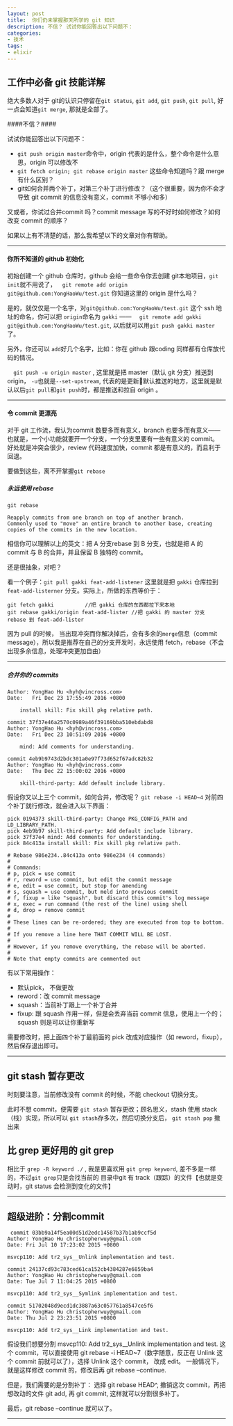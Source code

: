 ```yaml
---
layout: post
title:  你们仍未掌握那天所学的 git 知识
description: 不信？ 试试你能回答出以下问题不：
categories:
- 技术
tags:
- elixir
---
```


## 工作中必备 git 技能详解

绝大多数人对于 git的认识只停留在`git status`, `git add`, `git push`, `git pull`, 好一点会知道`git merge`, 那就是全部了。

####不信？####

试试你能回答出以下问题不：

- `git push origin master`命令中，origin 代表的是什么，整个命令是什么意思，origin 可以修改不
- `git fetch origin; git rebase origin master` 这些命令知道吗？跟 merge 有什么区别？
- git如何合并两个补丁，对第三个补丁进行修改？（这个很重要，因为你不会才导致 git commit 的信息没有意义，commit 不够小和多）



又或者，你试过合并commit 吗？commit message 写的不好时如何修改？如何改变 commit 的顺序？

如果以上有不清楚的话，那么我希望以下的文章对你有帮助。

---


#### 你所不知道的 github 初始化

初始创建一个 github 仓库时，github 会给一些命令你去创建 git本地项目，`git init`就不用说了，`  git remote add origin git@github.com:YongHaoWu/test.git` 你知道这里的 origin 是什么吗？

是的，就仅仅是一个名字，对`git@github.com:YongHaoWu/test.git` 这个 ssh 地址的命名，你可以把 `origin`命名为 `gakki` —— `  git remote add gakki git@github.com:YongHaoWu/test.git`, 以后就可以用`git push gakki master`了。

另外，你还可以 `add`好几个名字，比如：你在 github 跟coding 同样都有仓库放代码的情况。



`  git push -u origin master` , 这里就是把 master（默认 git 分支）推送到 origin， `-u`也就是`--set-upstream`, 代表的是更新默认推送的地方，这里就是默认以后`git pull`和`git push`时，都是推送和拉自 origin 。

---

#### 令 commit 更漂亮

对于 git 工作流，我认为commit 数要多而有意义，branch 也要多而有意义——也就是，一个小功能就要开一个分支，一个分支里要有一些有意义的 commit。 好处就是冲突会很少，review 代码速度加快，commit 都是有意义的，而且利于回退。

要做到这些，离不开掌握`git rebase`



##### 永远使用 rebase

```
git rebase

Reapply commits from one branch on top of another branch.
Commonly used to "move" an entire branch to another base, creating copies of the commits in the new location.
```

相信你可以理解以上的英文：把 A 分支rebase 到 B 分支，也就是把 A 的 commit 与 B 的合并，并且保留 B 独特的 commit。

还是很抽象，对吧？

看一个例子：`git pull gakki feat-add-listener` 这里就是把 `gakki` 仓库拉到 `feat-add-listerner`  分支。实际上，所做的东西等价于：

```
git fetch gakki          //把 gakki 仓库的东西都拉下来本地
git rebase gakki/origin feat-add-lister //把 gakki 的 master 分支 rebase 到 feat-add-lister
```

 因为 pull 的时候， 当出现冲突而你解决掉后，会有多余的`merge`信息（commit message），所以我是推荐在自己的分支开发时，永远使用 fetch，rebase（不会出现多余信息，处理冲突更加自由）


---

##### 合并你的 commits

```bas
Author: YongHao Hu <hyh@vincross.com>
Date:   Fri Dec 23 17:55:49 2016 +0800

    install skill: Fix skill pkg relative path.

commit 37f37e46a2570c0989a46f39169bba510ebdabd8
Author: YongHao Hu <hyh@vincross.com>
Date:   Fri Dec 23 10:51:09 2016 +0800

    mind: Add comments for understanding.

commit 4eb9b9743d2bdc301a0e97f73d652f67adc82b32
Author: YongHao Hu <hyh@vincross.com>
Date:   Thu Dec 22 15:00:02 2016 +0800

    skill-third-party: Add default include library.
```

假设你又以上三个 commit，如何合并，修改呢？
`git rebase -i HEAD~4` 对前四个补丁就行修改，就会进入以下界面：

```
pick 0194373 skill-third-party: Change PKG_CONFIG_PATH and LD_LIBRARY_PATH.
pick 4eb9b97 skill-third-party: Add default include library.
pick 37f37e4 mind: Add comments for understanding.
pick 84c413a install skill: Fix skill pkg relative path.

# Rebase 986e234..84c413a onto 986e234 (4 commands)
#
# Commands:
# p, pick = use commit
# r, reword = use commit, but edit the commit message
# e, edit = use commit, but stop for amending
# s, squash = use commit, but meld into previous commit
# f, fixup = like "squash", but discard this commit's log message
# x, exec = run command (the rest of the line) using shell
# d, drop = remove commit
#
# These lines can be re-ordered; they are executed from top to bottom.
#
# If you remove a line here THAT COMMIT WILL BE LOST.
#
# However, if you remove everything, the rebase will be aborted.
#
# Note that empty commits are commented out
```

有以下常用操作：

- 默认pick， 不做更改
- reword：改 commit message
-  squash：当前补丁跟上一个补丁合并
- fixup: 跟 squash 作用一样，但是会丢弃当前 commit 信息，使用上一个的；squash 则是可以让你重新写

需要修改时，把上面四个补丁最前面的 pick 改成对应操作（如 reword，fixup），然后保存退出即可。

---


## git stash 暂存更改

时刻要注意，当前修改没有 commit 的时候，不能 checkout 切换分支。

此时不想 commit，便需要 `git stash` 暂存更改；顾名思义，stash 使用 stack（栈）实现，所以可以 `git stash`存多次，然后切换分支后， `git stash pop` 撤出来

## 比 grep 更好用的 git grep

相比于 `grep -R keyword ./` , 我是更喜欢用 `git grep keyword`, 差不多是一样的，不过`git grep`只是会找当前的 目录中git 有 track（跟踪）的文件【也就是变动时，git status 会检测到变化的文件】

---

## 超级进阶：分割commit

```
 commit 03bb9a14f5ea00d51d2edc14587b37b1ab9ccf5d
Author: YongHao Hu christopherwuy@gmail.com
Date: Fri Jul 10 17:23:02 2015 +0800

msvcp110: Add tr2_sys__Unlink implementation and test.

commit 24137cd93c783ced61ca152cb4384287e6859ba4
Author: YongHao Hu christopherwuy@gmail.com
Date: Tue Jul 7 11:04:25 2015 +0800

msvcp110: Add tr2_sys__Symlink implementation and test.

commit 51702048d9ecd1dc3887a63c057761a8547ce5f6
Author: YongHao Hu christopherwuy@gmail.com
Date: Thu Jul 2 23:23:51 2015 +0800

msvcp110: Add tr2_sys__Link implementation and test.

```

假设我们想要分割 msvcp110: Add tr2_sys__Unlink implementation and test. 这个 commit，可以直接使用
git rebase -i HEAD~7（数字随意，反正在 Unlink 这个 commit 前就可以了），选择 Unlink 这个 commit，
改成 edit。
一般情况下，就是这样修改 commit 的，修改后再 git rebase –continue.

但是，我们需要的是分割补丁：
选择 git rebase HEAD^, 撤销这次 commit，再把想改动的文件 git add, 再 git commit, 这样就可以分割很多补丁。

最后，git rebase –continue 就可以了。

---
